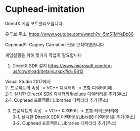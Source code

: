 # Cuphead-imitation
DirectX 게임 포트폴리오입니다.  

유투브 주소: https://www.youtube.com/watch?v=5m51MYeBb68  

Cuphead의 Cagney Carnation 씬을 모작하였습니다  


게임실행을 위해 몇가지 작업이 필요합니다  

1. DirectX SDK 설치
https://www.microsoft.com/en-us/download/details.aspx?id=6812  

Visual Studio 2017에서  
2. 프로젝트의 속성 -> VC++ 디렉터리 -> 포함 디렉터리에  
2-1. 설치한 DirectX SDK 디렉터리/Include 디렉터리를 추가(주소)  
2-1. Cuphead 프로젝트/_Libraries 디렉터리 추가(주소)  

3. 프로젝트의 속성 -> VC++ 디렉터리 -> 포함 라이브러리에  
3-1. 설치한 DirectX SDK 디렉터리/Lib/x86 디렉터리를 추가(주소)  
3-2. Cuphead 프로젝트/_Libraries 디렉터리 추가(주소)

